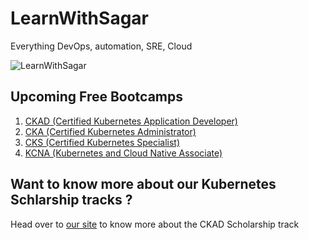 # LearnWithSagar
Everything DevOps, automation, SRE, Cloud


![LearnWithSagar](./resources/learnwithsagar.png)

## Upcoming Free Bootcamps
1. [CKAD (Certified Kubernetes Application Developer)](./CKAD/)
2. [CKA (Certified Kubernetes Administrator)](./CKA/)
3. [CKS (Certified Kubernetes Specialist)](./CKS/)
4. [KCNA (Kubernetes and Cloud Native Associate)](./KCNA/)



## Want to know more about our Kubernetes Schlarship tracks ?

Head over to [our site](https://getfitwithsagar.prosperaweb.com/) to know more about the CKAD Scholarship track

